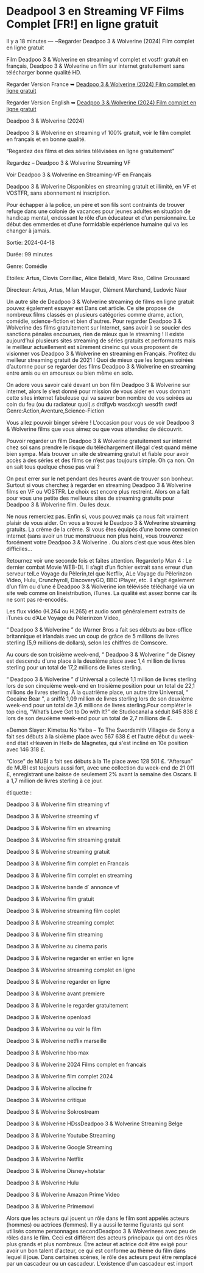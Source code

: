 # Deadpool 3 en Streaming VF Films Complet [FR!] en ligne gratuit

Il y a 18 minutes — ~Regarder Deadpoo 3 & Wolverine (2024) Film complet en ligne gratuit

Film Deadpoo 3 & Wolverine en streaming vf complet et vostfr gratuit en français, Deadpoo 3 & Wolverine un film sur internet gratuitement sans télécharger bonne qualité HD.

Regarder Version France ➥ [Deadpoo 3 & Wolverine (2024) Film complet en ligne gratuit](https://premiumfilm.online/fr/533535/deadpool-wolverine.html)

Regarder Version English ➥ [Deadpoo 3 & Wolverine (2024) Film complet en ligne gratuit](https://premiumfilm.online/fr/533535/deadpool-wolverine.html)

Deadpoo 3 & Wolverine (2024)

Deadpoo 3 & Wolverine en streaming vf 100% gratuit, voir le film complet en français et en bonne qualité.

“Regardez des films et des séries télévisées en ligne gratuitement”

Regardez – Deadpoo 3 & Wolverine Streaming VF

Voir Deadpoo 3 & Wolverine en Streaming-VF en Français

Deadpoo 3 & Wolverine Disponibles en streaming gratuit et illimité, en VF et VOSTFR, sans abonnement ni inscription.

Pour échapper à la police, un père et son fils sont contraints de trouver refuge dans une colonie de vacances pour jeunes adultes en situation de handicap mental, endossant le rôle d’un éducateur et d’un pensionnaire. Le début des emmerdes et d’une formidable expérience humaine qui va les changer à jamais.

Sortie: 2024-04-18

Durée: 99 minutes

Genre: Comédie

Etoiles: Artus, Clovis Cornillac, Alice Belaïdi, Marc Riso, Céline Groussard

Directeur: Artus, Artus, Milan Mauger, Clément Marchand, Ludovic Naar

Un autre site de Deadpoo 3 & Wolverine streaming de films en ligne gratuit pouvez également essayer est Dans cet article. Ce site propose de nombreux films classés en plusieurs catégories comme drame, action, comédie, science-fiction et bien d'autres. Pour regarder Deadpoo 3 & Wolverine des films gratuitement sur Internet, sans avoir à se soucier des sanctions pénales encourues, rien de mieux que le streaming ! Il existe aujourd’hui plusieurs sites streaming de séries gratuits et performants mais le meilleur actuellement est sûrement cineinc qui vous proposent de visionner vos Deadpoo 3 & Wolverine en streaming en Français. Profitez du meilleur streaming gratuit de 2021 ! Quoi de mieux que les longues soirées d’automne pour se regarder des films Deadpoo 3 & Wolverine en streaming entre amis ou en amoureux ou bien même en solo.

On adore vous savoir calé devant un bon film Deadpoo 3 & Wolverine sur internet, alors le s’est donné pour mission de vous aider en vous donnant cette sites internet fabuleuse qui va sauver bon nombre de vos soirées au coin du feu (ou du radiateur quoi).s drdfgvb wasdxcgh wesdfh swdf Genre:Action,Aventure,Science-Fiction

Vous allez pouvoir binger sévère ! L’occasion pour vous de voir Deadpoo 3 & Wolverine films que vous aimez ou que vous attendiez de découvrir.

Pouvoir regarder un film Deadpoo 3 & Wolverine gratuitement sur internet chez soi sans prendre le risque du téléchargement illégal c’est quand même bien sympa. Mais trouver un site de streaming gratuit et fiable pour avoir accès à des séries et des films ce n’est pas toujours simple. Oh ça non. On en sait tous quelque chose pas vrai ?

On peut errer sur le net pendant des heures avant de trouver son bonheur. Surtout si vous cherchez à regarder en streaming Deadpoo 3 & Wolverine films en VF ou VOSTFR. Le choix est encore plus restreint. Alors on a fait pour vous une petite des meilleurs sites de streaming gratuits pour Deadpoo 3 & Wolverine film. Ou les deux.

Ne nous remerciez pas. Enfin si, vous pouvez mais ça nous fait vraiment plaisir de vous aider. On vous a trouvé le Deadpoo 3 & Wolverine streaming gratuits. La crème de la crème. Si vous êtes équipés d’une bonne connexion internet (sans avoir un truc monstrueux non plus hein), vous trouverez forcément votre Deadpoo 3 & Wolverine . Ou alors c’est que vous êtes bien difficiles…

Retournez voir une seconde fois et faites attention. RegarderIp Man 4 : Le dernier combat Movie WEB-DL Il s’agit d’un fichier extrait sans erreur d’un serveur telLe Voyage du Pèlerin,tel que Netflix, ALe Voyage du Pèlerinzon Video, Hulu, Crunchyroll, DiscoveryGO, BBC iPlayer, etc. Il s’agit également d’un film ou d’une é Deadpoo 3 & Wolverine ion télévisée téléchargé via un site web comme on lineistribution, iTunes. La qualité est assez bonne car ils ne sont pas ré-encodés.

Les flux vidéo (H.264 ou H.265) et audio sont généralement extraits de iTunes ou d’ALe Voyage du Pèlerinzon Video,

“ Deadpoo 3 & Wolverine ” de Warner Bros a fait ses débuts au box-office britannique et irlandais avec un coup de grâce de 5 millions de livres sterling (5,9 millions de dollars), selon les chiffres de Comscore.

Au cours de son troisième week-end, “ Deadpoo 3 & Wolverine ” de Disney est descendu d'une place à la deuxième place avec 1,4 million de livres sterling pour un total de 17,2 millions de livres sterling.

“ Deadpoo 3 & Wolverine ” d'Universal a collecté 1,1 million de livres sterling lors de son cinquième week-end en troisième position pour un total de 22,1 millions de livres sterling. À la quatrième place, un autre titre Universal, “ Cocaine Bear ”, a sniffé 1,09 million de livres sterling lors de son deuxième week-end pour un total de 3,6 millions de livres sterling.Pour compléter le top cinq, “What’s Love Got to Do with It?” de Studiocanal a séduit 845 838 £ lors de son deuxième week-end pour un total de 2,7 millions de £.

«Demon Slayer: Kimetsu No Yaiba – To The Swordsmith Village» de Sony a fait ses débuts à la sixième place avec 567 638 £ et l'autre début du week-end était «Heaven in Hell» de Magnetes, qui s'est incliné en 10e position avec 146 318 £.

“Close” de MUBI a fait ses débuts à la 11e place avec 128 501 £. “Aftersun” de MUBI est toujours aussi fort, avec une collection du week-end de 21 011 £, enregistrant une baisse de seulement 2% avant la semaine des Oscars. Il a 1,7 million de livres sterling à ce jour.

étiquette :

Deadpoo 3 & Wolverine film streaming vf

Deadpoo 3 & Wolverine streaming vf

Deadpoo 3 & Wolverine film en streaming

Deadpoo 3 & Wolverine film streaming gratuit

Deadpoo 3 & Wolverine streaming gratuit

Deadpoo 3 & Wolverine film complet en Francais

Deadpoo 3 & Wolverine film complet en streaming

Deadpoo 3 & Wolverine bande d` annonce vf

Deadpoo 3 & Wolverine film gratuit

Deadpoo 3 & Wolverine streaming film coplet

Deadpoo 3 & Wolverine streaming complet

Deadpoo 3 & Wolverine film streaming

Deadpoo 3 & Wolverine au cinema paris

Deadpoo 3 & Wolverine regarder en entier en ligne

Deadpoo 3 & Wolverine streaming complet en ligne

Deadpoo 3 & Wolverine regarder en ligne

Deadpoo 3 & Wolverine avant premiere

Deadpoo 3 & Wolverine le regarder gratuitement

Deadpoo 3 & Wolverine openload

Deadpoo 3 & Wolverine ou voir le film

Deadpoo 3 & Wolverine netflix marseille

Deadpoo 3 & Wolverine hbo max

Deadpoo 3 & Wolverine 2024 Films complet en francais

Deadpoo 3 & Wolverine film complet 2024

Deadpoo 3 & Wolverine allocine fr

Deadpoo 3 & Wolverine critique

Deadpoo 3 & Wolverine Sokrostream

Deadpoo 3 & Wolverine HDssDeadpoo 3 & Wolverine Streaming Belge

Deadpoo 3 & Wolverine Youtube Streaming

Deadpoo 3 & Wolverine Google Streaming

Deadpoo 3 & Wolverine Netflix

Deadpoo 3 & Wolverine Disney+hotstar

Deadpoo 3 & Wolverine Hulu

Deadpoo 3 & Wolverine Amazon Prime Video

Deadpoo 3 & Wolverine Primemovi

Alors que les acteurs qui jouent un rôle dans le film sont appelés acteurs (hommes) ou actrices (femmes). Il y a aussi le terme figurants qui sont utilisés comme personnages secondDeadpoo 3 & Wolverinees avec peu de rôles dans le film. Ceci est différent des acteurs principaux qui ont des rôles plus grands et plus nombreux. Être acteur et actrice doit être exigé pour avoir un bon talent d'acteur, ce qui est conforme au thème du film dans lequel il joue. Dans certaines scènes, le rôle des acteurs peut être remplacé par un cascadeur ou un cascadeur. L'existence d'un cascadeur est import
